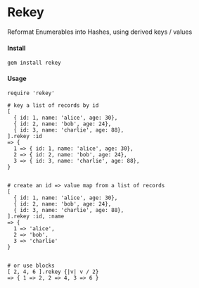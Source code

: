 Rekey
======

Reformat Enumerables into Hashes, using derived keys / values

#### Install
```gem install rekey```


#### Usage
```
require 'rekey'

# key a list of records by id
[
  { id: 1, name: 'alice', age: 30},
  { id: 2, name: 'bob', age: 24},
  { id: 3, name: 'charlie', age: 88},
].rekey :id
=> {
  1 => { id: 1, name: 'alice', age: 30},
  2 => { id: 2, name: 'bob', age: 24},
  3 => { id: 3, name: 'charlie', age: 88},
}


# create an id => value map from a list of records
[
  { id: 1, name: 'alice', age: 30},
  { id: 2, name: 'bob', age: 24},
  { id: 3, name: 'charlie', age: 88},
].rekey :id, :name
=> {
  1 => 'alice',
  2 => 'bob',
  3 => 'charlie'
}


# or use blocks
[ 2, 4, 6 ].rekey {|v| v / 2}
=> { 1 => 2, 2 => 4, 3 => 6 }
```
